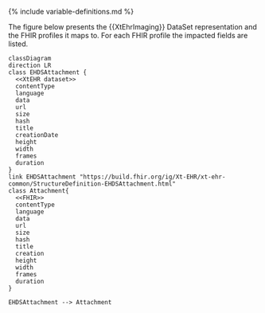 {% include variable-definitions.md %}

The figure below presents the {{XtEhrImaging}} DataSet representation and the FHIR profiles it maps to. For each FHIR profile the impacted fields are listed.

```mermaid
classDiagram
direction LR
class EHDSAttachment {
  <<XtEHR dataset>>
  contentType
  language
  data
  url
  size
  hash
  title
  creationDate
  height
  width
  frames
  duration
}
link EHDSAttachment "https://build.fhir.org/ig/Xt-EHR/xt-ehr-common/StructureDefinition-EHDSAttachment.html"
class Attachment{
  <<FHIR>>
  contentType
  language
  data
  url
  size
  hash
  title
  creation
  height
  width
  frames
  duration
}

EHDSAttachment --> Attachment
```

